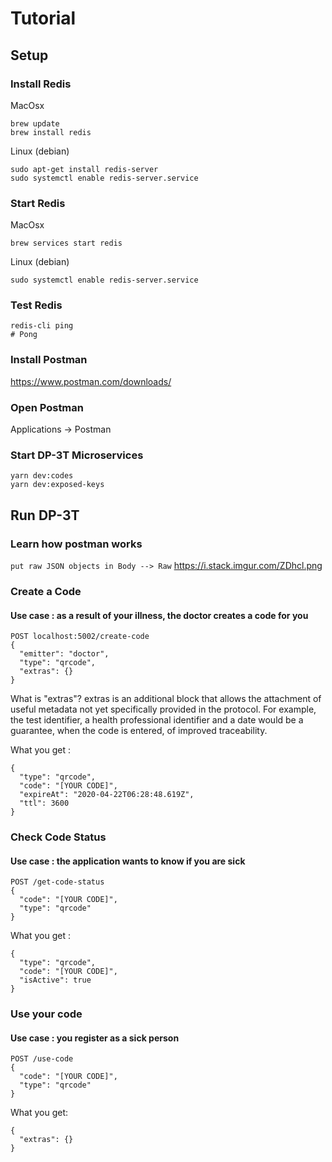 
# Tutorial

## Setup

### Install Redis
MacOsx
```
brew update
brew install redis
```
Linux (debian)
````
sudo apt-get install redis-server
sudo systemctl enable redis-server.service
````

### Start Redis
MacOsx
```
brew services start redis
```
Linux (debian)
````
sudo systemctl enable redis-server.service
````

### Test Redis
```
redis-cli ping
# Pong
```
### Install Postman
https://www.postman.com/downloads/

### Open Postman
Applications -> Postman

### Start DP-3T Microservices
```
yarn dev:codes
yarn dev:exposed-keys
```

## Run DP-3T

### Learn how postman works
```put raw JSON objects in Body --> Raw```
https://i.stack.imgur.com/ZDhcl.png

### Create a Code
#### Use case : as a result of your illness, the doctor creates a code for you
```
POST localhost:5002/create-code
{
  "emitter": "doctor",
  "type": "qrcode",
  "extras": {}
}
```

What is "extras"?
extras is an additional block that allows the attachment of useful metadata not yet specifically provided in the protocol.
For example, the test identifier, a health professional identifier and a date would be a guarantee, when the code is entered, of improved traceability.

What you get :
```
{
  "type": "qrcode",
  "code": "[YOUR CODE]",
  "expireAt": "2020-04-22T06:28:48.619Z",
  "ttl": 3600
}
```

### Check Code Status
#### Use case : the application wants to know if you are sick
```
POST /get-code-status
{
  "code": "[YOUR CODE]",
  "type": "qrcode"
}
```

What you get :
```
{
  "type": "qrcode",
  "code": "[YOUR CODE]",
  "isActive": true
}
```

### Use your code
#### Use case : you register as a sick person
```
POST /use-code
{
  "code": "[YOUR CODE]",
  "type": "qrcode"
}
```

What you get:
```
{
  "extras": {}
}
```
